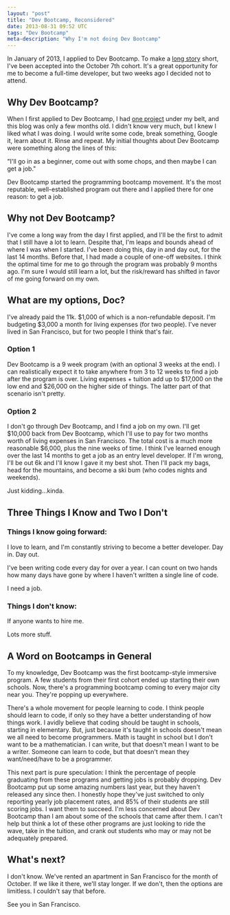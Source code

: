 ```yaml
---
layout: "post"
title: "Dev Bootcamp, Reconsidered"
date: 2013-08-31 09:52 UTC
tags: "Dev Bootcamp"
meta-description: "Why I'm not doing Dev Bootcamp"
---
```


In January of 2013, I applied to Dev Bootcamp. To make a [long story](http://fajitanachos.com/Dev-Bootcamp) short, I've been accepted into the October 7th cohort. It's a great opportunity for me to become a full-time developer, but two weeks ago I decided not to attend.

Why Dev Bootcamp?
-----------------

When I first applied to Dev Bootcamp, I had [one project](https://github.com/FajitaNachos/Quick-Preview) under my belt, and this blog was only a few months old. I didn't know very much, but I knew I liked what I was doing. I would write some code, break something, Google it, learn about it. Rinse and repeat. My initial thoughts about Dev Bootcamp were something along the lines of this: 

"I'll go in as a beginner, come out with some chops, and then maybe I can get a job." 

Dev Bootcamp started the programming bootcamp movement. It's the most reputable, well-established program out there and I applied there for one reason: to get a job.

Why not Dev Bootcamp?
---------------------

I've come a long way from the day I first applied, and I'll be the first to admit that I still have a lot to learn. Despite that, I'm leaps and bounds ahead of where I was when I started. I've been doing this, day in and day out, for the last 14 months. Before that, I had made a couple of one-off websites. I think the optimal time for me to go through the program was probably 9 months ago. I'm sure I would still learn a lot, but the risk/reward has shifted in favor of me going forward on my own. 


What are my options, Doc?
----------------------------------

I've already paid the 11k. $1,000 of which is a non-refundable deposit. I'm budgeting $3,000 a month for living expenses (for two people). I've never lived in San Francisco, but for two people I think that's fair.

### Option 1

Dev Bootcamp is a 9 week program (with an optional 3 weeks at the end). I can realistically expect it to take anywhere from 3 to 12 weeks to find a job after the program is over. Living expenses + tuition add up to $17,000 on the low end and $26,000 on the higher side of things. The latter part of that scenario isn't pretty. 


### Option 2

I don't go through Dev Bootcamp, and I find a job on my own. I'll get $10,000 back from Dev Bootcamp, which I'll use to pay for two months worth of living expenses in San Francisco. The total cost is a much more reasonable $6,000, plus the nine weeks of time. I think I've learned enough over the last 14 months to get a job as an entry level developer. If I'm wrong, I'll be out 6k and I'll know I gave it my best shot. Then I'll pack my bags, head for the mountains, and become a ski bum (who codes nights and weekends). 

Just kidding...kinda. 

Three Things I Know and Two I Don't
----------------------------------

### Things I know going forward:

I love to learn, and I'm constantly striving to become a better developer. Day in. Day out. 

I've been writing code every day for over a year. I can count on two hands how many days have gone by where I haven't written a single line of code. 

I need a job.


### Things I don't know:

If anyone wants to hire me. 

Lots more stuff. 


A Word on Bootcamps in General
---------------
To my knowledge, Dev Bootcamp was the first bootcamp-style immersive program. A few students from their first cohort ended up starting their own schools. Now, there's a programming bootcamp coming to every major city near you. They're popping up everywhere. 

There's a whole movement for people learning to code. I think people should learn to code, if only so they have a better understanding of how things work. I avidly believe that coding should be taught in schools, starting in elementary. But, just because it's taught in schools doesn't mean we all need to become programmers. Math is taught in school but I don't want to be a mathematician. I can write, but that doesn't mean I want to be a writer. Someone can learn to code, but that doesn't mean they want/need/have to be a programmer. 

This next part is pure speculation: I think the percentage of people graduating from these programs and getting jobs is probably dropping. Dev Bootcamp put up some amazing numbers last year, but they haven't released any since then. I honestly hope they've just switched to only reporting yearly job placement rates, and 85% of their students are still scoring jobs. I want them to succeed. I'm less concerned about Dev Bootcamp than I am about some of the schools that came after them. I can't help but think a lot of these other programs are just looking to ride the wave, take in the tuition, and crank out students who may or may not be adequately prepared. 

What's next?
-------------
 
I don't know. We've rented an apartment in San Francisco for the month of October. If we like it there, we'll stay longer. If we don't, then the options are limitless. I couldn't say that before.

See you in San Francisco. 


